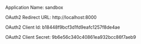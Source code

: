 Application Name:
sandbox

OAuth2 Redirect URL:
http://localhost:8000

OAuth2 Client Id:
b18448f9bcf3d1fd9eafc1257f8de4ae

OAuth2 Client Secret:
9b6e56c340c40861ea932bcc86f7aeb9